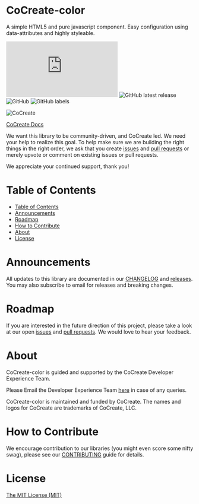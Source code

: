 # CoCreate-color
A simple HTML5 and pure javascript component. Easy configuration using data-attributes and highly styleable.

![GitHub file size in bytes](https://img.shields.io/github/size/CoCreate-app/CoCreate-color/dist/CoCreate-color.min.js?label=minified%20size&style=for-the-badge) 
![GitHub latest release](https://img.shields.io/github/v/release/CoCreate-app/CoCreate-color?style=for-the-badge)
![GitHub](https://img.shields.io/github/license/CoCreate-app/CoCreate-color?style=for-the-badge) 
![GitHub labels](https://img.shields.io/github/labels/CoCreate-app/CoCreate-color/help%20wanted?style=for-the-badge)

![CoCreate](https://cdn.cocreate.app/logo.png)

[CoCreate Docs](https://cocreate.app/docs/color)


We want this library to be community-driven, and CoCreate led. We need your help to realize this goal. To help make sure we are building the right things in the right order, we ask that you create [issues](https://github.com/CoCreate-app/Realtime_Admin_CRM_and_CMS/issues) and [pull requests](https://github.com/CoCreate-app/Realtime_Admin_CRM_and_CMS/pulls) or merely upvote or comment on existing issues or pull requests.

We appreciate your continued support, thank you!

# Table of Contents

- [Table of Contents](#table-of-contents)
- [Announcements](#announcements)
- [Roadmap](#roadmap)
- [How to Contribute](#how-to-contribute)
- [About](#about)
- [License](#license)

<a name="announcements"></a>
# Announcements

All updates to this library are documented in our [CHANGELOG](https://github.com/CoCreate-app/CoCreate-color/blob/master/CHANGELOG.md) and [releases](https://github.com/CoCreate-app/CoCreate-color/releases). You may also subscribe to email for releases and breaking changes. 

<a name="roadmap"></a>
# Roadmap

If you are interested in the future direction of this project, please take a look at our open [issues](https://github.com/CoCreate-app/CoCreate-color/issues) and [pull requests](https://github.com/CoCreate-app/CoCreate-color/pulls). We would love to hear your feedback.


<a name="about"></a>
# About

CoCreate-color is guided and supported by the CoCreate Developer Experience Team.

Please Email the Developer Experience Team [here](mailto:develop@cocreate.app) in case of any queries.

CoCreate-color is maintained and funded by CoCreate. The names and logos for CoCreate are trademarks of CoCreate, LLC.

<a name="contribute"></a>
# How to Contribute

We encourage contribution to our libraries (you might even score some nifty swag), please see our [CONTRIBUTING](https://github.com/CoCreate-app/CoCreate-color/blob/master/CONTRIBUTING.md) guide for details.

# License
[The MIT License (MIT)](https://github.com/CoCreate-app/CoCreate-color/blob/master/LICENSE)

